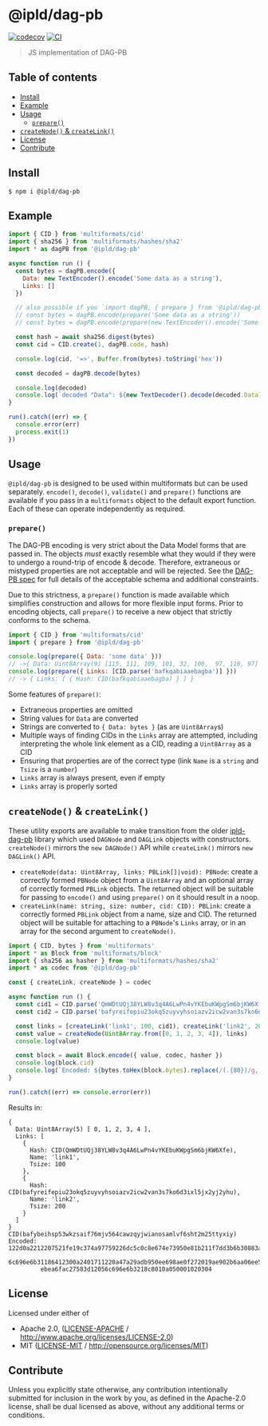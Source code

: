 # @ipld/dag-pb <!-- omit in toc -->

[![codecov](https://img.shields.io/codecov/c/github/ipld/js-dag-pb.svg?style=flat-square)](https://codecov.io/gh/ipld/js-dag-pb)
[![CI](https://img.shields.io/github/workflow/status/ipld/js-dag-pb/test%20&%20maybe%20release/master?style=flat-square)](https://github.com/ipld/js-dag-pb/actions/workflows/js-test-and-release.yml)

> JS implementation of DAG-PB

## Table of contents <!-- omit in toc -->

- [Install](#install)
- [Example](#example)
- [Usage](#usage)
  - [`prepare()`](#prepare)
- [`createNode()` & `createLink()`](#createnode--createlink)
- [License](#license)
- [Contribute](#contribute)

## Install

```console
$ npm i @ipld/dag-pb
```

## Example

```js
import { CID } from 'multiformats/cid'
import { sha256 } from 'multiformats/hashes/sha2'
import * as dagPB from '@ipld/dag-pb'

async function run () {
  const bytes = dagPB.encode({
    Data: new TextEncoder().encode('Some data as a string'),
    Links: []
  })

  // also possible if you `import dagPB, { prepare } from '@ipld/dag-pb'`
  // const bytes = dagPB.encode(prepare('Some data as a string'))
  // const bytes = dagPB.encode(prepare(new TextEncoder().encode('Some data as a string')))

  const hash = await sha256.digest(bytes)
  const cid = CID.create(1, dagPB.code, hash)

  console.log(cid, '=>', Buffer.from(bytes).toString('hex'))

  const decoded = dagPB.decode(bytes)

  console.log(decoded)
  console.log(`decoded "Data": ${new TextDecoder().decode(decoded.Data)}`)
}

run().catch((err) => {
  console.error(err)
  process.exit(1)
})
```

## Usage

`@ipld/dag-pb` is designed to be used within multiformats but can be used separately. `encode()`, `decode()`, `validate()` and `prepare()` functions are available if you pass in a `multiformats` object to the default export function. Each of these can operate independently as required.

### `prepare()`

The DAG-PB encoding is very strict about the Data Model forms that are passed in. The objects *must* exactly resemble what they would if they were to undergo a round-trip of encode & decode. Therefore, extraneous or mistyped properties are not acceptable and will be rejected. See the [DAG-PB spec](https://github.com/ipld/specs/blob/master/block-layer/codecs/dag-pb.md) for full details of the acceptable schema and additional constraints.

Due to this strictness, a `prepare()` function is made available which simplifies construction and allows for more flexible input forms. Prior to encoding objects, call `prepare()` to receive a new object that strictly conforms to the schema.

```js
import { CID } from 'multiformats/cid'
import { prepare } from '@ipld/dag-pb'

console.log(prepare({ Data: 'some data' }))
// ->{ Data: Uint8Array(9) [115, 111, 109, 101, 32, 100,  97, 116, 97] }
console.log(prepare({ Links: [CID.parse('bafkqabiaaebagba')] }))
// -> { Links: [ { Hash: CID(bafkqabiaaebagba) } ] }
```

Some features of `prepare()`:

- Extraneous properties are omitted
- String values for `Data` are converted
- Strings are converted to `{ Data: bytes }` (as are `Uint8Array`s)
- Multiple ways of finding CIDs in the `Links` array are attempted, including interpreting the whole link element as a CID, reading a `Uint8Array` as a CID
- Ensuring that properties are of the correct type (link `Name` is a `string` and `Tsize` is a `number`)
- `Links` array is always present, even if empty
- `Links` array is properly sorted

## `createNode()` & `createLink()`

These utility exports are available to make transition from the older [ipld-dag-pb](https://github.com/ipld/js-ipld-dag-pb) library which used `DAGNode` and `DAGLink` objects with constructors. `createNode()` mirrors the `new DAGNode()` API while `createLink()` mirrors `new DAGLink()` API.

- `createNode(data: Uint8Array, links: PBLink[]|void): PBNode`: create a correctly formed `PBNode` object from a `Uint8Array` and an optional array of correctly formed `PBLink` objects. The returned object will be suitable for passing to `encode()` and using `prepare()` on it should result in a noop.
- `createLink(name: string, size: number, cid: CID): PBLink`: create a correctly formed `PBLink` object from a name, size and CID. The returned object will be suitable for attaching to a `PBNode`'s `Links` array, or in an array for the second argument to `createNode()`.

```js
import { CID, bytes } from 'multiformats'
import * as Block from 'multiformats/block'
import { sha256 as hasher } from 'multiformats/hashes/sha2'
import * as codec from '@ipld/dag-pb'

const { createLink, createNode } = codec

async function run () {
  const cid1 = CID.parse('QmWDtUQj38YLW8v3q4A6LwPn4vYKEbuKWpgSm6bjKW6Xfe')
  const cid2 = CID.parse('bafyreifepiu23okq5zuyvyhsoiazv2icw2van3s7ko6d3ixl5jx2yj2yhu')

  const links = [createLink('link1', 100, cid1), createLink('link2', 200, cid2)]
  const value = createNode(Uint8Array.from([0, 1, 2, 3, 4]), links)
  console.log(value)

  const block = await Block.encode({ value, codec, hasher })
  console.log(block.cid)
  console.log(`Encoded: ${bytes.toHex(block.bytes).replace(/(.{80})/g, '$1\n         ')}`)
}

run().catch((err) => console.error(err))
```

Results in:

    {
      Data: Uint8Array(5) [ 0, 1, 2, 3, 4 ],
      Links: [
        {
          Hash: CID(QmWDtUQj38YLW8v3q4A6LwPn4vYKEbuKWpgSm6bjKW6Xfe),
          Name: 'link1',
          Tsize: 100
        },
        {
          Hash: CID(bafyreifepiu23okq5zuyvyhsoiazv2icw2van3s7ko6d3ixl5jx2yj2yhu),
          Name: 'link2',
          Tsize: 200
        }
      ]
    }
    CID(bafybeihsp53wkzsaif76mjv564cawzqyjwianosamlvf6sht2m25ttyxiy)
    Encoded: 122d0a2212207521fe19c374a97759226dc5c0c8e674e73950e81b211f7dd3b6b30883a08a511205
             6c696e6b31186412300a2401711220a47a29adb950ee698ae0f272019ae902b6aa06ee5f53bc3da2
             ebea6fac27583d12056c696e6b3218c8010a050001020304

## License

Licensed under either of

- Apache 2.0, ([LICENSE-APACHE](LICENSE-APACHE) / <http://www.apache.org/licenses/LICENSE-2.0>)
- MIT ([LICENSE-MIT](LICENSE-MIT) / <http://opensource.org/licenses/MIT>)

## Contribute

Unless you explicitly state otherwise, any contribution intentionally submitted for inclusion in the work by you, as defined in the Apache-2.0 license, shall be dual licensed as above, without any additional terms or conditions.
